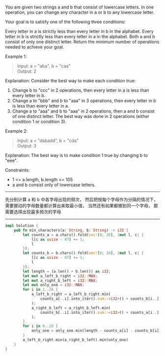 You are given two strings a and b that consist of lowercase letters. In one operation, you can change any character in a or b to any lowercase letter.

Your goal is to satisfy one of the following three conditions:

Every letter in a is strictly less than every letter in b in the alphabet.
Every letter in b is strictly less than every letter in a in the alphabet.
Both a and b consist of only one distinct letter.
Return the minimum number of operations needed to achieve your goal.

Example 1:

> Input: a = "aba", b = "caa"  
> Output: 2

Explanation: Consider the best way to make each condition true:

1. Change b to "ccc" in 2 operations, then every letter in a is less than every letter in b.
2. Change a to "bbb" and b to "aaa" in 3 operations, then every letter in b is less than every letter in a.
3. Change a to "aaa" and b to "aaa" in 2 operations, then a and b consist of one distinct letter.
   The best way was done in 2 operations (either condition 1 or condition 3).

Example 2:

> Input: a = "dabadd", b = "cda"  
> Output: 3

Explanation: The best way is to make condition 1 true by changing b to "eee".

Constraints:

- 1 <= a.length, b.length <= 105
- a and b consist only of lowercase letters.

---

先分别计算 a 和 b 中各字母出现的频次， 然后把按每个字母作为分隔的情况下， 需要挪动的字母数量都计算出来取最小值， 当然还有如果都挪到同一个字母， 那需要选择出现最多频次的字母

---

```rust
impl Solution {
    pub fn min_characters(a: String, b: String) -> i32 {
        let counts_a = a.chars().fold(vec![0; 26], |mut l, c| {
            l[c as usize - 97] += 1;
            l
        });
        let counts_b = b.chars().fold(vec![0; 26], |mut l, c| {
            l[c as usize - 97] += 1;
            l
        });
        let length = (a.len() + b.len()) as i32;
        let mut a_left_b_right = i32::MAX;
        let mut a_right_b_left = i32::MAX;
        let mut only_one = i32::MAX;
        for i in 1..26 {
            a_left_b_right = a_left_b_right.min(
                counts_a[..i].into_iter().sum::<i32>() + counts_b[i..].into_iter().sum::<i32>(),
            );
            a_right_b_left = a_right_b_left.min(
                counts_b[..i].into_iter().sum::<i32>() + counts_a[i..].into_iter().sum::<i32>(),
            );
        }
        for i in 0..26 {
            only_one = only_one.min(length - counts_a[i] - counts_b[i]);
        }
        a_left_b_right.min(a_right_b_left).min(only_one)
    }
}
```
